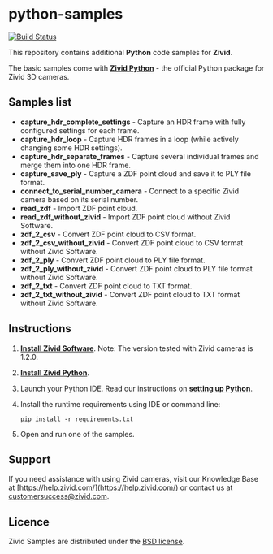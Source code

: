 # python-samples

[![Build Status](https://travis-ci.com/zivid/python-samples.svg?branch=master)](https://travis-ci.com/zivid/python-samples)

This repository contains additional **Python** code samples for **Zivid**.

The basic samples come with [**Zivid Python**](https://github.com/zivid/zivid-python) - the official Python package for Zivid 3D cameras.

## Samples list
- **capture_hdr_complete_settings** - Capture an HDR frame with fully configured settings for each frame.
- **capture_hdr_loop** - Capture HDR frames in a loop (while actively changing some HDR settings).
- **capture_hdr_separate_frames** - Capture several individual frames and merge them into one HDR frame.
- **capture_save_ply** - Capture a ZDF point cloud and save it to PLY file format.
- **connect_to_serial_number_camera** - Connect to a specific Zivid camera based on its serial number.
- **read_zdf** - Import ZDF point cloud.
- **read_zdf_without_zivid** - Import ZDF point cloud without Zivid Software.
- **zdf_2_csv** - Convert ZDF point cloud to CSV format.
- **zdf_2_csv_without_zivid** - Convert ZDF point cloud to CSV format without Zivid Software.
- **zdf_2_ply** - Convert ZDF point cloud to PLY file format.
- **zdf_2_ply_without_zivid** - Convert ZDF point cloud to PLY file format without Zivid Software.
- **zdf_2_txt** - Convert ZDF point cloud to TXT format.
- **zdf_2_txt_without_zivid** - Convert ZDF point cloud to TXT format without Zivid Software.

## Instructions

1. [**Install Zivid Software**](https://www.zivid.com/downloads).
Note: The version tested with Zivid cameras is 1.2.0.

2. [**Install Zivid Python**](https://github.com/zivid/zivid-python).

3. Launch your Python IDE. Read our instructions on [**setting up Python**](https://zivid.atlassian.net/wiki/spaces/ZividKB/pages/427556/Setting+up+Python).

4. Install the runtime requirements using IDE or command line:

       pip install -r requirements.txt

5. Open and run one of the samples.

## Support
If you need assistance with using Zivid cameras, visit our Knowledge Base at [https://help.zivid.com/](https://help.zivid.com/) or contact us at [customersuccess@zivid.com](mailto:customersuccess@zivid.com).

## Licence
Zivid Samples are distributed under the [BSD license](LICENSE).